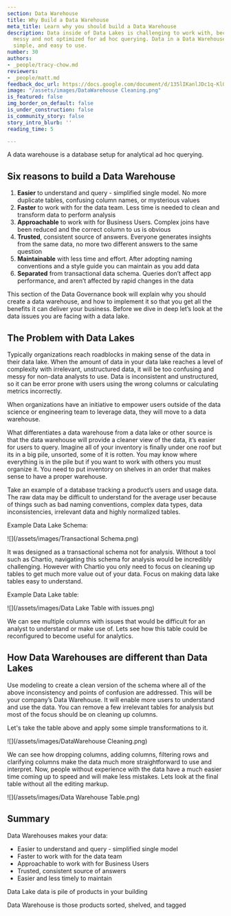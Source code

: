 ```yaml
---
section: Data Warehouse
title: Why Build a Data Warehouse
meta_title: Learn why you should build a Data Warehouse
description: Data inside of Data Lakes is challenging to work with, because it is
  messy and not optimized for ad hoc querying. Data in a Data Warehouse is clean,
  simple, and easy to use.
number: 30
authors:
- _people/tracy-chow.md
reviewers:
- _people/matt.md
feedback_doc_url: https://docs.google.com/document/d/135lIKanlJDc1q-KlQwlYzq7kAcPRyi_VZ1oXOrklXW4/edit?usp=sharing
image: "/assets/images/DataWarehouse Cleaning.png"
is_featured: false
img_border_on_default: false
is_under_construction: false
is_community_story: false
story_intro_blurb: ''
reading_time: 5

---
```

A data warehouse is a database setup for analytical ad hoc querying.

## Six reasons to build a Data Warehouse

1. **Easier** to understand and query - simplified single model. No more duplicate tables, confusing column names, or mysterious values
2. **Faster** to work with for the data team. Less time is needed to clean and transform data to perform analysis
3. **Approachable** to work with for Business Users. Complex joins have been reduced and the correct column to us is obvious
4. **Trusted**, consistent source of answers. Everyone generates insights from the same data, no more two different answers to the same question
5. **Maintainable** with less time and effort. After adopting naming conventions and a style guide you can maintain as you add data
6. **Separated** from transactional data schema. Queries don’t affect app performance, and aren’t affected by rapid changes in the data

This section of the Data Governance book will explain why you should create a data warehouse, and how to implement it so that you get all the benefits it can deliver your business. Before we dive in deep let’s look at the data issues you are facing with a data lake.

## The Problem with Data Lakes

Typically organizations reach roadblocks in making sense of the data in their data lake. When the amount of data in your data lake reaches a level of complexity with irrelevant, unstructured data, it will be too confusing and messy for non-data analysts to use. Data is inconsistent and unstructured, so it can be error prone with users using the wrong columns or calculating metrics incorrectly.

When organizations have an initiative to empower users outside of the data science or engineering team to leverage data, they will move to a data warehouse.

What differentiates a data warehouse from a data lake or other source is that the data warehouse will provide a cleaner view of the data, it’s easier for users to query. Imagine all of your inventory is finally under one roof but its in a big pile, unsorted, some of it is rotten. You may know where everything is in the pile but if you want to work with others you must organize it. You need to put inventory on shelves in an order that makes sense to have a proper warehouse.

Take an example of a database tracking a product’s users and usage data. The raw data may be difficult to understand for the average user because of things such as bad naming conventions, complex data types, data inconsistencies, irrelevant data and highly normalized tables.

Example Data Lake Schema:

![](/assets/images/Transactional Schema.png)

It was designed as a transactional schema not for analysis. Without a tool such as Chartio, navigating this schema for analysis would be incredibly challenging. However with Chartio you only need to focus on cleaning up tables to get much more value out of your data. Focus on making data lake tables easy to understand.

Example Data Lake table:

![](/assets/images/Data Lake Table with issues.png)

We can see multiple columns with issues that would be difficult for an analyst to understand or make use of. Lets see how this table could be reconfigured to become useful for analytics.

## How Data Warehouses are different than Data Lakes

Use modeling to create a clean version of the schema where all of the above inconsistency and points of confusion are addressed. This will be your company’s Data Warehouse. It will enable more users to understand and use the data. You can remove a few irrelevant tables for analysis but most of the focus should be on cleaning up columns.

Let's take the table above and apply some simple transformations to it.

![](/assets/images/DataWarehouse Cleaning.png)

We can see how dropping columns, adding columns, filtering rows and clarifying columns make the data much more straightforward to use and interpret. Now, people without experience with the data have a much easier time coming up to speed and will make less mistakes. Lets look at the final table without all the editing markup.

  
![](/assets/images/Data Warehouse Table.png)

## Summary

Data Warehouses makes your data:

* Easier to understand and query - simplified single model
* Faster to work with for the data team
* Approachable to work with for Business Users
* Trusted, consistent source of answers
* Easier and less timely to maintain

Data Lake data is pile of products in your building

Data Warehouse is those products sorted, shelved, and tagged